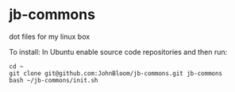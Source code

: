 # jb-commons
dot files for my linux box 

To install:
In Ubuntu enable source code repositories and then run:
```
cd ~
git clone git@github.com:JohnBloom/jb-commons.git jb-commons
bash ~/jb-commons/init.sh
```
